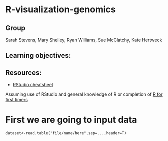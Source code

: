 R-visualization-genomics
=======================

Group
-----
Sarah Stevens, Mary Shelley, Ryan Williams, Sue McClatchy, Kate Hertweck

Learning objectives:
--------------------


Resources:
---------
* [RStudio cheatsheet](http://www.rstudio.com/resources/cheatsheets/)

Assuming use of RStudio and general knowledge of R or completion of [R for first timers](https://github.com/datacarpentry/datacarpentry/tree/master/lessons/R/materials)


# First we are going to input data

`dataset<-read.table("file/name/here",sep=...,header=T)`